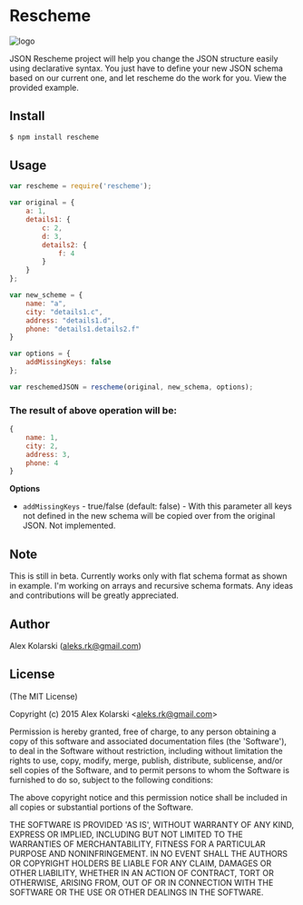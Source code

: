 Rescheme 
=======

![logo](https://raw.github.com/kolarski/rescheme/master/logo.png)


JSON Rescheme project will help you change the JSON structure easily using declarative syntax. You just have to define your new JSON schema based on our current one, and let rescheme do the work for you. View the provided example.

## Install

```bash
$ npm install rescheme
```

## Usage

```js
var rescheme = require('rescheme');

var original = {
	a: 1,
	details1: {
		c: 2,
		d: 3,
		details2: {
			f: 4
		}
	}
};

var new_scheme = {
	name: "a",
	city: "details1.c",
	address: "details1.d",
	phone: "details1.details2.f"
}

var options = {
	addMissingKeys: false
};

var reschemedJSON = rescheme(original, new_schema, options);
```

### The result of above operation will be:
```js
{
	name: 1,
	city: 2,
	address: 3,
	phone: 4
}
```
__Options__

* `addMissingKeys` - true/false (default: false) - With this parameter all keys not defined in the new schema will be copied over from the original JSON. Not implemented.

## Note
This is still in beta. Currently works only with flat schema format as shown in example. I'm working on arrays and recursive schema formats. Any ideas and contributions will be greatly appreciated.

## Author
Alex Kolarski (aleks.rk@gmail.com)

## License 

(The MIT License)

Copyright (c) 2015 Alex Kolarski &lt;aleks.rk@gmail.com&gt;

Permission is hereby granted, free of charge, to any person obtaining
a copy of this software and associated documentation files (the
'Software'), to deal in the Software without restriction, including
without limitation the rights to use, copy, modify, merge, publish,
distribute, sublicense, and/or sell copies of the Software, and to
permit persons to whom the Software is furnished to do so, subject to
the following conditions:

The above copyright notice and this permission notice shall be
included in all copies or substantial portions of the Software.

THE SOFTWARE IS PROVIDED 'AS IS', WITHOUT WARRANTY OF ANY KIND,
EXPRESS OR IMPLIED, INCLUDING BUT NOT LIMITED TO THE WARRANTIES OF
MERCHANTABILITY, FITNESS FOR A PARTICULAR PURPOSE AND NONINFRINGEMENT.
IN NO EVENT SHALL THE AUTHORS OR COPYRIGHT HOLDERS BE LIABLE FOR ANY
CLAIM, DAMAGES OR OTHER LIABILITY, WHETHER IN AN ACTION OF CONTRACT,
TORT OR OTHERWISE, ARISING FROM, OUT OF OR IN CONNECTION WITH THE
SOFTWARE OR THE USE OR OTHER DEALINGS IN THE SOFTWARE.
